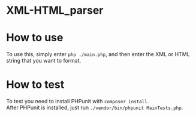 # XML-HTML_parser

# How to use
To use this, simply enter ```php ./main.php```, and then enter the XML or HTML string that you want to format.

# How to test
To test you need to install PHPunit with ```composer install```.<br />
After PHPunit is installed, just run ```./vendor/bin/phpunit MainTests.php```.
